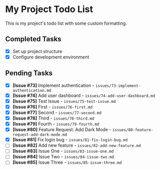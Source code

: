 # My Project Todo List

This is my project's todo list with some custom formatting.

## Completed Tasks
- [x] Set up project structure
- [x] Configure development environment

## Pending Tasks
- [x] **[Issue #73]** Implement authentication - `issues/73-implement-authentication.md`
- [x] **[Issue #74]** Add user dashboard - `issues/74-add-user-dashboard.md`
- [x] **[Issue #75]** Test Issue - `issues/75-test-issue.md`
- [x] **[Issue #76]** First - `issues/76-first.md`
- [x] **[Issue #77]** Second - `issues/77-second.md`
- [x] **[Issue #78]** Third - `issues/78-third.md`
- [x] **[Issue #79]** Fourth - `issues/79-fourth.md`
- [x] **[Issue #80]** Feature Request: Add Dark Mode - `issues/80-feature-request-add-dark-mode.md`
- [x] **[Issue #81]** Fix login bug - `issues/81-fix-login-bug.md`
- [ ] **[Issue #82]** Add new feature - `issues/82-add-new-feature.md`
- [ ] **[Issue #83]** Issue One - `issues/83-issue-one.md`
- [ ] **[Issue #84]** Issue Two - `issues/84-issue-two.md`
- [ ] **[Issue #85]** Issue Three - `issues/85-issue-three.md`
